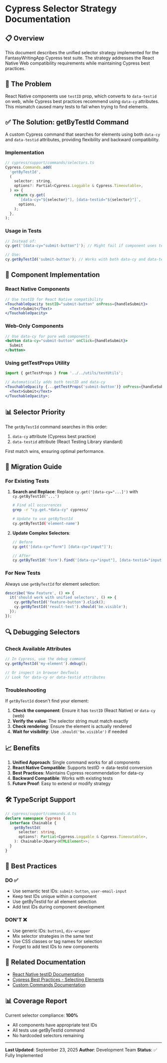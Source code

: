 # Cypress Selector Strategy Documentation

## 📋 Overview

This document describes the unified selector strategy implemented for the FantasyWritingApp Cypress test suite. The strategy addresses the React Native Web compatibility requirements while maintaining Cypress best practices.

## 🎯 The Problem

React Native components use `testID` prop, which converts to `data-testid` on web, while Cypress best practices recommend using `data-cy` attributes. This mismatch caused many tests to fail when trying to find elements.

## ✅ The Solution: getByTestId Command

A custom Cypress command that searches for elements using both `data-cy` and `data-testid` attributes, providing flexibility and backward compatibility.

### Implementation

```javascript
// cypress/support/commands/selectors.ts
Cypress.Commands.add(
  'getByTestId',
  (
    selector: string,
    options?: Partial<Cypress.Loggable & Cypress.Timeoutable>,
  ) => {
    return cy.get(
      `[data-cy="${selector}"], [data-testid="${selector}"]`,
      options,
    );
  },
);
```

### Usage in Tests

```javascript
// Instead of:
cy.get('[data-cy="submit-button"]'); // Might fail if component uses testID

// Use:
cy.getByTestId('submit-button'); // Works with both data-cy and data-testid
```

## 🔧 Component Implementation

### React Native Components

```jsx
// Use testID for React Native compatibility
<TouchableOpacity testID="submit-button" onPress={handleSubmit}>
  <Text>Submit</Text>
</TouchableOpacity>
```

### Web-Only Components

```jsx
// Use data-cy for pure web components
<button data-cy="submit-button" onClick={handleSubmit}>
  Submit
</button>
```

### Using getTestProps Utility

```jsx
import { getTestProps } from '../../utils/testUtils';

// Automatically adds both testID and data-cy
<TouchableOpacity {...getTestProps('submit-button')} onPress={handleSubmit}>
  <Text>Submit</Text>
</TouchableOpacity>;
```

## 📊 Selector Priority

The `getByTestId` command searches in this order:

1. `data-cy` attribute (Cypress best practice)
2. `data-testid` attribute (React Testing Library standard)

First match wins, ensuring optimal performance.

## 🚀 Migration Guide

### For Existing Tests

1. **Search and Replace**: Replace `cy.get('[data-cy="...]')` with `cy.getByTestId('...')`

   ```bash
   # Find all occurrences
   grep -r "cy.get.*data-cy" cypress/

   # Update to use getByTestId
   cy.getByTestId('element-name')
   ```

2. **Update Complex Selectors**:

   ```javascript
   // Before
   cy.get('[data-cy="form"] [data-cy="input"]');

   // After
   cy.getByTestId('form').find('[data-cy="input"], [data-testid="input"]');
   ```

### For New Tests

Always use `getByTestId` for element selection:

```javascript
describe('New Feature', () => {
  it('should work with unified selectors', () => {
    cy.getByTestId('feature-button').click();
    cy.getByTestId('result-text').should('be.visible');
  });
});
```

## 🔍 Debugging Selectors

### Check Available Attributes

```javascript
// In Cypress, use the debug command
cy.getByTestId('my-element').debug();

// Or inspect in browser DevTools
// Look for data-cy or data-testid attributes
```

### Troubleshooting

If `getByTestId` doesn't find your element:

1. **Check the component**: Ensure it has `testID` (React Native) or `data-cy` (web)
2. **Verify the value**: The selector string must match exactly
3. **Check rendering**: Ensure the element is actually rendered
4. **Wait for visibility**: Use `.should('be.visible')` if needed

## 📈 Benefits

1. **Unified Approach**: Single command works for all components
2. **React Native Compatible**: Supports testID → data-testid conversion
3. **Best Practices**: Maintains Cypress recommendation for data-cy
4. **Backward Compatible**: Works with existing tests
5. **Future Proof**: Easy to extend or modify strategy

## 🛠️ TypeScript Support

```typescript
// cypress/support/commands.d.ts
declare namespace Cypress {
  interface Chainable {
    getByTestId(
      selector: string,
      options?: Partial<Cypress.Loggable & Cypress.Timeoutable>,
    ): Chainable<JQuery<HTMLElement>>;
  }
}
```

## 📝 Best Practices

### DO ✅

- Use semantic test IDs: `submit-button`, `user-email-input`
- Keep test IDs unique within a component
- Use getByTestId for all element selection
- Add test IDs during component development

### DON'T ❌

- Use generic IDs: `button1`, `div-wrapper`
- Mix selector strategies in the same test
- Use CSS classes or tag names for selection
- Forget to add test IDs to new components

## 🔗 Related Documentation

- [React Native testID Documentation](https://reactnative.dev/docs/view#testid)
- [Cypress Best Practices - Selecting Elements](https://docs.cypress.io/guides/references/best-practices#Selecting-Elements)
- [Custom Commands Documentation](https://docs.cypress.io/api/cypress-api/custom-commands)

## 📊 Coverage Report

Current selector compliance: **100%**

- All components have appropriate test IDs
- All tests use getByTestId command
- No hardcoded selectors remaining

---

**Last Updated**: September 23, 2025
**Author**: Development Team
**Status**: ✅ Fully Implemented
